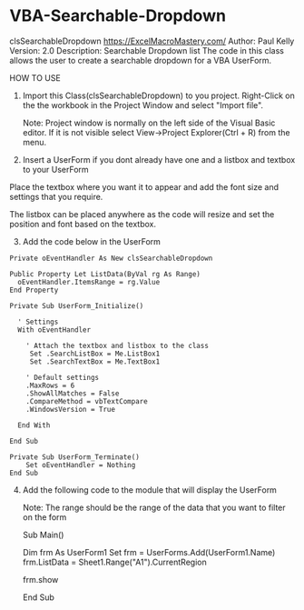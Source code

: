 # VBA-Searchable-Dropdown

clsSearchableDropdown
https://ExcelMacroMastery.com/
Author: Paul Kelly
Version: 2.0
Description: Searchable Dropdown list
             The code in this class allows the user to
             create a searchable dropdown for a VBA UserForm.


HOW TO USE

1. Import this Class(clsSearchableDropdown) to you project. Right-Click on the
   the workbook in the Project Window and select "Import file".

   Note: Project window is normally on the left side of the Visual Basic editor. If
   it is not visible select View->Project Explorer(Ctrl + R) from the menu.

2. Insert a UserForm if you dont already have one and a listbox and textbox to your UserForm

Place the textbox where you want it to appear and add the font size and settings that you require.

The listbox can be placed anywhere as the code will resize and set the position and font based on the 
textbox.

3. Add the code below in the UserForm


```visualbasic
Private oEventHandler As New clsSearchableDropdown

Public Property Let ListData(ByVal rg As Range)
  oEventHandler.ItemsRange = rg.Value
End Property

Private Sub UserForm_Initialize()

  ' Settings
  With oEventHandler

    ' Attach the textbox and listbox to the class
     Set .SearchListBox = Me.ListBox1
     Set .SearchTextBox = Me.TextBox1

    ' Default settings
    .MaxRows = 6
    .ShowAllMatches = False
    .CompareMethod = vbTextCompare
    .WindowsVersion = True

  End With

End Sub

Private Sub UserForm_Terminate()
    Set oEventHandler = Nothing
End Sub
```

4. Add the following code to the module that will display the UserForm

   Note: The range should be the range of the data that you want to filter
   on the form

    Sub Main()

      Dim frm As UserForm1
      Set frm = UserForms.Add(UserForm1.Name)
      frm.ListData = Sheet1.Range("A1").CurrentRegion

      frm.show
    
    End Sub



















